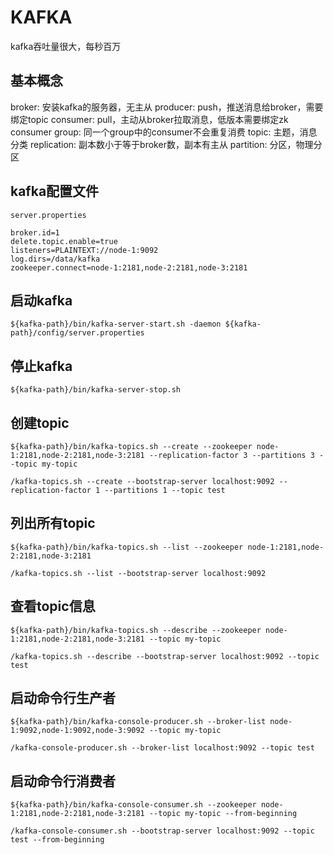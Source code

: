# KAFKA

kafka吞吐量很大，每秒百万

## 基本概念

broker: 安装kafka的服务器，无主从
producer: push，推送消息给broker，需要绑定topic
consumer: pull，主动从broker拉取消息，低版本需要绑定zk
consumer group: 同一个group中的consumer不会重复消费
topic: 主题，消息分类
replication: 副本数小于等于broker数，副本有主从
partition: 分区，物理分区

## kafka配置文件
```
server.properties

broker.id=1
delete.topic.enable=true
listeners=PLAINTEXT://node-1:9092
log.dirs=/data/kafka
zookeeper.connect=node-1:2181,node-2:2181,node-3:2181
```

## 启动kafka
```
${kafka-path}/bin/kafka-server-start.sh -daemon ${kafka-path}/config/server.properties
```

## 停止kafka
```
${kafka-path}/bin/kafka-server-stop.sh
```

## 创建topic
```
${kafka-path}/bin/kafka-topics.sh --create --zookeeper node-1:2181,node-2:2181,node-3:2181 --replication-factor 3 --partitions 3 --topic my-topic

/kafka-topics.sh --create --bootstrap-server localhost:9092 --replication-factor 1 --partitions 1 --topic test
```

## 列出所有topic
```
${kafka-path}/bin/kafka-topics.sh --list --zookeeper node-1:2181,node-2:2181,node-3:2181

/kafka-topics.sh --list --bootstrap-server localhost:9092

```

## 查看topic信息
```
${kafka-path}/bin/kafka-topics.sh --describe --zookeeper node-1:2181,node-2:2181,node-3:2181 --topic my-topic

/kafka-topics.sh --describe --bootstrap-server localhost:9092 --topic test
```

## 启动命令行生产者
```
${kafka-path}/bin/kafka-console-producer.sh --broker-list node-1:9092,node-1:9092,node-3:9092 --topic my-topic

/kafka-console-producer.sh --broker-list localhost:9092 --topic test

```

## 启动命令行消费者
```
${kafka-path}/bin/kafka-console-consumer.sh --zookeeper node-1:2181,node-2:2181,node-3:2181 --topic my-topic --from-beginning

/kafka-console-consumer.sh --bootstrap-server localhost:9092 --topic test --from-beginning
```